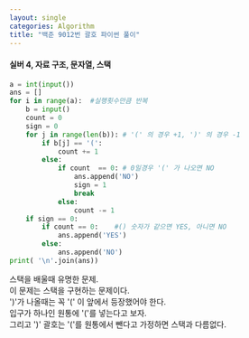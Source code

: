 ```yaml
---
layout: single
categories: Algorithm
title: "백준 9012번 괄호 파이썬 풀이"
---
```

#### 실버 4, 자료 구조, 문자열, 스택

```py
a = int(input())
ans = []
for i in range(a):  #실행횟수만큼 반복
    b = input()
    count = 0
    sign = 0
    for j in range(len(b)): # '(' 의 경우 +1, ')' 의 경우 -1
        if b[j] == '(':
            count += 1
        else:
            if count  == 0: # 0일경우 '(' 가 나오면 NO
                ans.append('NO')
                sign = 1
                break
            else:
                count -= 1
    if sign == 0:
        if count == 0:    #() 숫자가 같으면 YES, 아니면 NO
            ans.append('YES')
        else:
            ans.append('NO')
print( '\n'.join(ans))
```
스택을 배울때 유명한 문제.<br>
이 문제는 스택을 구현하는 문제이다.<br>
')'가 나올때는 꼭 '(' 이 앞에서 등장했어야 한다.<br>
입구가 하나인 원통에 '('를 넣는다고 보자.<br>
그리고 ')' 괄호는 '('를 원통에서 뺀다고 가정하면 스택과 다름없다.<br>
